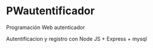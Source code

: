 # PWautentificador
Programación Web autenticador

Autentificacion y registro con Node JS + Express + mysql
